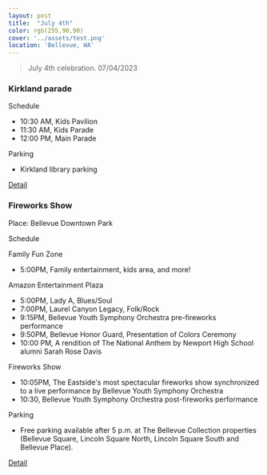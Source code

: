 ```yaml
---
layout: post
title:  "July 4th"
color: rgb(255,90,90)
cover: '../assets/test.png'
location: 'Bellevue, WA'
---
```


> July 4th celebration. 07/04/2023

### Kirkland parade

Schedule
* 10:30 AM, Kids Pavilion
* 11:30 AM, Kids Parade
* 12:00 PM, Main Parade

Parking
* Kirkland library parking

[Detail](https://www.kirklandwa.gov/Government/Departments/Parks-and-Community-Services/Register-for-a-Recreation-Program/Celebrate-Kirkland)

### Fireworks Show

Place: Bellevue Downtown Park

Schedule

Family Fun Zone
* 5:00PM, Family entertainment, kids area, and more!

Amazon Entertainment Plaza
* 5:00PM, Lady A, Blues/Soul
* 7:00PM, Laurel Canyon Legacy, Folk/Rock
* 9:15PM, Bellevue Youth Symphony Orchestra pre-fireworks performance
* 9:50PM, Bellevue Honor Guard, Presentation of Colors Ceremony
* 10:00 PM, A rendition of The National Anthem by Newport High School alumni Sarah Rose Davis

Fireworks Show
* 10:05PM, The Eastside's most spectacular fireworks show synchronized to a live performance by Bellevue Youth Symphony Orchestra
* 10:30, Bellevue Youth Symphony Orchestra post-fireworks performance

Parking
* Free parking available after 5 p.m. at The Bellevue Collection properties (Bellevue Square, Lincoln Square North, Lincoln Square South and Bellevue Place).

[Detail](https://www.bellevuedowntown.com/events/family-4th)